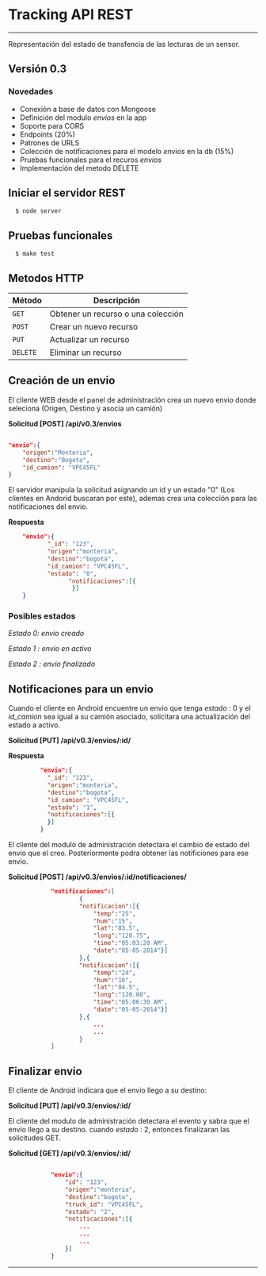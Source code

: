 # Tracking API REST
***
Representación del estado de transfencia de las lecturas de un sensor.

## Versión 0.3
### Novedades
  * Conexión a base de datos con Mongoose
  * Definición del modulo _envios_ en la app
  * Soporte para CORS
  * Endpoints (20%)
  * Patrones de URLS
  * Colección de notificaciones para el modelo _envios_ en la db (15%)
  * Pruebas funcionales para el recuros _envios_
  * Implementación del metodo DELETE


## Iniciar el servidor REST

```shell
  $ node server
```

## Pruebas funcionales

```shell
  $ make test
```


## Metodos HTTP

|  Método  |              Descripción               |
| -------- | -------------------------------------- |
| `GET`    | Obtener un recurso o una colección     |
| `POST`   | Crear un nuevo recurso                 |
| `PUT`    | Actualizar un recurso                  |
| `DELETE` | Eliminar un recurso                    |

## Creación de un envio

El cliente WEB desde el panel de administración crea un nuevo envio donde seleciona (Origen, Destino y asocia un camión)

**Solicitud [POST]  /api/v0.3/envios**
```json

"envio":{
    "origen":"Monteria",
	"destino":"Bogota",
	"id_camion": "VPC45FL"
}

```

El servidor manipula la solicitud asignando un id y  un estado "0" (Los clientes en Andorid buscaran por este), ademas  crea una colección para las notificaciones del envio.

 **Respuesta**

``` json
    "envio":{
	       "_id": "123",
		   "origen":"monteria",
		   "destino":"bogota",
		   "id_camion": "VPC45FL",
		   "estado": "0",
		         "notificaciones":[{
		    	  }]
    }
```

### Posibles estados

*Estado 0: envio creado*

*Estado 1 : envio en activo*

*Estado 2 : envio finalizado*



## Notificaciones para un envio
Cuando el cliente en Android encuentre un envio que tenga _estado_ : 0 y el _id_camion_ sea igual a su camión asociado,
                                                                solicitara una actualización del estado a activo.


**Solicitud [PUT] /api/v0.3/envios/:id/**

**Respuesta**

``` json
         "envio":{
           "_id": "123",
           "origen":"monteria",
           "destino":"bogota",
           "id_camion": "VPC45FL",
           "estado": "1",
           "notificaciones":[{
           }]
         }
```


El cliente del modulo de administración detectara el cambio de estado del envio que el creo. Posteriormente podra obtener las notificiones para ese envio.

**Solicitud [POST] /api/v0.3/envios/:id/notificaciones/**

``` json
			"notificaciones":[
					{
					"notificacion":[{
						"temp":"25",
						"hum":"15",
						"lat":"83.5",
						"long":"120.75",
						"time":"05:03:20 AM",
						"date":"05-05-2014"}]
					},{
					"notificacion":[{
						"temp":"24",
						"hum":"16",
						"lat":"84.5",
						"long":"120.80",
						"time":"05:06:30 AM",
						"date":"05-05-2014"}]  
					},{
						...
						...
					}
			]
```



## Finalizar envio
El cliente de Android indicara que el envio llego a su destino:

**Solicitud [PUT] /api/v0.3/envios/:id/**

El cliente del modulo de administración detectara el evento y sabra que el envio llego a su destino. cuando _estado_ : 2, entonces finalizaran las solicitudes GET.


**Solicitud [GET] /api/v0.3/envios/:id/**

``` json

	    	"envio":{
		    	"id": "123",
		    	"origen":"monteria",
			    "destino":"bogota",
			    "truck_id": "VPC45FL",
			    "estado": "2",
		    	"notificaciones":[{
		    		...
		    		...
		    		...
		    	}]
	    	}
```
***
